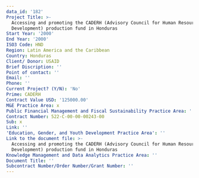 ```yaml
---
data_id: '182'
Project Title: >-
  Accessing and promoting the CADERH (Advisory Council for Human Resources
  Development) production fund in Honduras
Start Year: '2000'
End Year: '2000'
ISO3 Code: HND
Region: Latin America and the Caribbean
Country: Honduras
Client/ Donor: USAID
Brief Discription: ''
Point of contact: ''
Email: ''
Phone: ''
Current Project? (Y/N): 'No'
Prime: CADERH
Contract Value USD: '125000.00'
M&E Practice Area: x
Public Financial Management and Fiscal Sustainability Practice Area: ''
Contract Number: 522-C-00-00-00243-00
Sub: x
Link: ''
'Education, Gender, and Youth Development Practice Area': ''
Link to the document file: >-
  Accessing and promoting the CADERH (Advisory Council for Human Resources
  Development) production fund in Honduras
Knowledge Management and Data Analytics Practice Area: ''
Document Title: ''
Subcontract Number/Order Number/Grant Number: ''
---
```

